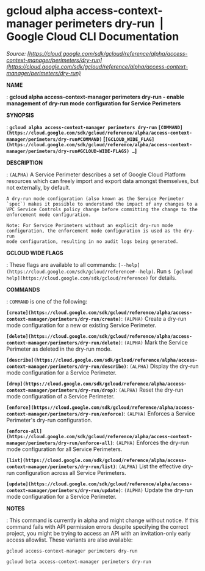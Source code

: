 # gcloud alpha access-context-manager perimeters dry-run  |  Google Cloud CLI Documentation

*Source: [https://cloud.google.com/sdk/gcloud/reference/alpha/access-context-manager/perimeters/dry-run](https://cloud.google.com/sdk/gcloud/reference/alpha/access-context-manager/perimeters/dry-run)*

**NAME**

: **gcloud alpha access-context-manager perimeters dry-run - enable management of dry-run mode configuration for Service Perimeters**

**SYNOPSIS**

: **`gcloud alpha access-context-manager perimeters dry-run` `[COMMAND](https://cloud.google.com/sdk/gcloud/reference/alpha/access-context-manager/perimeters/dry-run#COMMAND)` [`[GCLOUD_WIDE_FLAG](https://cloud.google.com/sdk/gcloud/reference/alpha/access-context-manager/perimeters/dry-run#GCLOUD-WIDE-FLAGS) …`]**

**DESCRIPTION**

: `(ALPHA)` A Service Perimeter describes a set of Google Cloud
Platform resources which can freely import and export data amongst themselves,
but not externally, by default.

```
A dry-run mode configuration (also known as the Service Perimeter
`spec`) makes it possible to understand the impact of any changes to a
VPC Service Controls policy change before committing the change to the
enforcement mode configuration.
```

```
Note: For Service Perimeters without an explicit dry-run mode
configuration, the enforcement mode configuration is used as the dry-run
mode configuration, resulting in no audit logs being generated.
```

**GCLOUD WIDE FLAGS**

: These flags are available to all commands: `[--help](https://cloud.google.com/sdk/gcloud/reference#--help)`.
Run `$ [gcloud help](https://cloud.google.com/sdk/gcloud/reference)` for details.

**COMMANDS**

: ``COMMAND`` is one of the following:

**`[create](https://cloud.google.com/sdk/gcloud/reference/alpha/access-context-manager/perimeters/dry-run/create)`**:
`(ALPHA)` Create a dry-run mode configuration for a new or existing
Service Perimeter.

**`[delete](https://cloud.google.com/sdk/gcloud/reference/alpha/access-context-manager/perimeters/dry-run/delete)`**:
`(ALPHA)` Mark the Service Perimeter as deleted in the dry-run mode.

**`[describe](https://cloud.google.com/sdk/gcloud/reference/alpha/access-context-manager/perimeters/dry-run/describe)`**:
`(ALPHA)` Display the dry-run mode configuration for a Service
Perimeter.

**`[drop](https://cloud.google.com/sdk/gcloud/reference/alpha/access-context-manager/perimeters/dry-run/drop)`**:
`(ALPHA)` Reset the dry-run mode configuration of a Service
Perimeter.

**`[enforce](https://cloud.google.com/sdk/gcloud/reference/alpha/access-context-manager/perimeters/dry-run/enforce)`**:
`(ALPHA)` Enforces a Service Perimeter's dry-run configuration.

**`[enforce-all](https://cloud.google.com/sdk/gcloud/reference/alpha/access-context-manager/perimeters/dry-run/enforce-all)`**:
`(ALPHA)` Enforces the dry-run mode configuration for all Service
Perimeters.

**`[list](https://cloud.google.com/sdk/gcloud/reference/alpha/access-context-manager/perimeters/dry-run/list)`**:
`(ALPHA)` List the effective dry-run configuration across all Service
Perimeters.

**`[update](https://cloud.google.com/sdk/gcloud/reference/alpha/access-context-manager/perimeters/dry-run/update)`**:
`(ALPHA)` Update the dry-run mode configuration for a Service
Perimeter.

**NOTES**

: This command is currently in alpha and might change without notice. If this
command fails with API permission errors despite specifying the correct project,
you might be trying to access an API with an invitation-only early access
allowlist. These variants are also available:

```
gcloud access-context-manager perimeters dry-run
```

```
gcloud beta access-context-manager perimeters dry-run
```